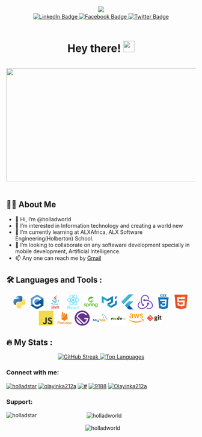 <div id="header" align="center">
  <img src="https://media.giphy.com/media/M9gbBd9nbDrOTu1Mqx/giphy.gif" width="100"/>
</div>

<div id="badges" align="center">
  <a href="https://linkedin.com/in/olayinka212a">
    <img src="https://img.shields.io/badge/LinkedIn-blue?style=for-the-badge&logo=linkedin&logoColor=white" alt="LinkedIn Badge"/>
  </a>
  <a href="https://facebook.com/olayinka212a">
    <img src="https://img.shields.io/badge/Facebook-blue?style=for-the-badge&logo=facebook&logoColor=white" alt="Facebook Badge"/>
  </a>
  <a href="https://twitter.com/holladstar">
    <img src="https://img.shields.io/badge/Twitter-blue?style=for-the-badge&logo=twitter&logoColor=white" alt="Twitter Badge"/>
  </a> <br />
  <img src="https://komarev.com/ghpvc/?username=holladworld&style=flat-square&color=blue" alt=""/> <br />

  <h1> Hey there!
    <img src="https://media.giphy.com/media/hvRJCLFzcasrR4ia7z/giphy.gif" width="30px" height="30px"/>
  </h1>
</div> <br>
<div align="center">
  <img src="https://media.giphy.com/media/dWesBcTLavkZuG35MI/giphy.gif" width="600" height="300"/>
</div> <br />

## :woman_technologist: About Me
- 👋 Hi, I’m @holladworld
- 👀 I’m interested in Information technology and creating a world new
- 🌱 I’m currently learning at ALXAfrica, ALX Software Engineering(Holberton) School.
- 💞️ I’m looking to collaborate on any softeware development specially in mobile development, Artificial Intelligence.
- 📫 Any one can reach me by [Gmail](mailto:oladimejiolay@outlook.com)


<!-- languages & tools -->
## :hammer_and_wrench: Languages and Tools :
<div align="center"> 
  
  <img src="https://github.com/devicons/devicon/blob/master/icons/python/python-original.svg" title="Python" alt="Python" width="40" height="40"/>&nbsp;
  <img src="https://github.com/devicons/devicon/blob/master/icons/c/c-original.svg" title="Java" alt="C" width="40" height="40"/>&nbsp;
  <img src="https://github.com/devicons/devicon/blob/master/icons/java/java-original-wordmark.svg" title="Java" alt="Java" width="40" height="40"/>&nbsp;
  <img src="https://github.com/devicons/devicon/blob/master/icons/react/react-original-wordmark.svg" title="React" alt="React" width="40" height="40"/>&nbsp;
  <img src="https://github.com/devicons/devicon/blob/master/icons/spring/spring-original-wordmark.svg" title="Spring" alt="Spring" width="40" height="40"/>&nbsp;
  <img src="https://github.com/devicons/devicon/blob/master/icons/materialui/materialui-original.svg" title="Material UI" alt="Material UI" width="40" height="40"/>&nbsp;
  <img src="https://github.com/devicons/devicon/blob/master/icons/flutter/flutter-original.svg" title="Flutter" alt="Flutter" width="40" height="40"/>&nbsp;
  <img src="https://github.com/devicons/devicon/blob/master/icons/redux/redux-original.svg" title="Redux" alt="Redux " width="40" height="40"/>&nbsp;
  <img src="https://github.com/devicons/devicon/blob/master/icons/css3/css3-plain-wordmark.svg"  title="CSS3" alt="CSS" width="40" height="40"/>&nbsp;
  <img src="https://github.com/devicons/devicon/blob/master/icons/html5/html5-original.svg" title="HTML5" alt="HTML" width="40" height="40"/>&nbsp;
  <img src="https://github.com/devicons/devicon/blob/master/icons/javascript/javascript-original.svg" title="JavaScript" alt="JavaScript" width="40" height="40"/>&nbsp;
  <img src="https://github.com/devicons/devicon/blob/master/icons/firebase/firebase-plain-wordmark.svg" title="Firebase" alt="Firebase" width="40" height="40"/>&nbsp;
  <img src="https://github.com/devicons/devicon/blob/master/icons/gatsby/gatsby-original.svg" title="Gatsby"  alt="Gatsby" width="40" height="40"/>&nbsp;
  <img src="https://github.com/devicons/devicon/blob/master/icons/mysql/mysql-original-wordmark.svg" title="MySQL"  alt="MySQL" width="40" height="40"/>&nbsp;
  <img src="https://github.com/devicons/devicon/blob/master/icons/nodejs/nodejs-original-wordmark.svg" title="NodeJS" alt="NodeJS" width="40" height="40"/>&nbsp;
  <img src="https://github.com/devicons/devicon/blob/master/icons/amazonwebservices/amazonwebservices-plain-wordmark.svg" title="AWS" alt="AWS" width="40" height="40"/>&nbsp;
  <img src="https://github.com/devicons/devicon/blob/master/icons/git/git-original-wordmark.svg" title="Git" alt="Git" width="40" height="40"/>&nbsp;
</div>

<!-- first stat -->
## :fire: My Stats :
  <div align="center">
    <a href="https://git.io/streak-stats">
      <img src="http://github-readme-streak-stats.herokuapp.com?user=holladworld&theme=dark&background=000000" alt="GitHub Streak" />
    </a>
    <a href="https://github.com/anuraghazra/github-readme-stats">
      <img src="https://github-readme-stats.vercel.app/api/top-langs/?username=holladworld&layout=compact&theme=vision-friendly-dark" alt="Top Languages" />
    </a>
  </div>
  <!-- connect with me -->
  <div>
    <h3 align="left">Connect with me:</h3>
<p align="left">
<a href="https://twitter.com/holladstar" target="blank"><img align="center" src="https://raw.githubusercontent.com/rahuldkjain/github-profile-readme-generator/master/src/images/icons/Social/twitter.svg" alt="holladstar" height="30" width="40" /></a>
<a href="https://linkedin.com/in/olayinka212a" target="blank"><img align="center" src="https://raw.githubusercontent.com/rahuldkjain/github-profile-readme-generator/master/src/images/icons/Social/linked-in-alt.svg" alt="olayinka212a" height="30" width="40" /></a>
<a href="https://hashnode.com/#" target="blank"><img align="center" src="https://www.svgrepo.com/show/353859/hashnode-icon.svg" alt="#" height="30" width="40" /></a>
<a href="https://discord.gg/Holladstar#9188" target="blank"><img align="center" src="https://raw.githubusercontent.com/rahuldkjain/github-profile-readme-generator/master/src/images/icons/Social/discord.svg" alt="9188" height="30" width="40" /></a>
<a href="https://facebook.com/olayinka212a" target="blank"><img align="center" src="https://raw.githubusercontent.com/rahuldkjain/github-profile-readme-generator/master/src/images/icons/Social/facebook.svg" alt="Olayinka212a" height="30" width="40" /></a>
</p>
  </div>
  
<!--- Support --->
  <div>
    <h3 align="left">Support:</h3>
<p><a href="https://www.buymeacoffee.com/holladstar"> <img align="left" src="https://cdn.buymeacoffee.com/buttons/v2/default-yellow.png" height="50" width="210" alt="holladstar" /></a></p>

<!--second stat-->
<p>&nbsp;<img align="center" src="https://github-readme-stats.vercel.app/api?username=Holladworld&layout=compact&theme=vision-friendly-dark&show_icons=true&locale=en" alt="holladworld" /></p>

<p><img align="center" src="https://github-readme-streak-stats.herokuapp.com/?user=holladworld&layout=compact&theme=vision-friendly-dark" alt="holladworld" /></p>

  </div>

<!---
holladworld/holladworld is a ✨ special ✨ repository because its `README.md` (this file) appears on the GitHub profile.
You can click the Preview link to take a look at your changes.
--->

